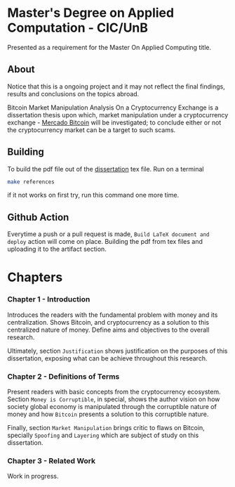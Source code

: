 # Master's Degree on Applied Computation - CIC/UnB

Presented as a requirement for the Master On Applied Computing title.

## About

Notice that this is a ongoing project and it may not reflect the final findings, results and conclusions on the topics abroad.

Bitcoin Market Manipulation Analysis On a Cryptocurrency Exchange is a dissertation thesis upon which, market manipulation under a cryptocurrency exchange - [Mercado Bitcoin](https://www.mercadobitcoin.com.br/?lang=en) will be investigated; to conclude either or not the cryptocurrency market can be a target to such scams.

## Building

To build the pdf file out of the [dissertation](dissertation_main.tex) tex file. Run on a terminal 

```bash
make references
```

if it not works on first try, run this command one more time.

## Github Action

Everytime a push or a pull request is made, `Build LaTeX document and deploy` action will come on place. Building the pdf from tex files and uploading it to the artifact section.


# Chapters

### Chapter 1 - Introduction
Introduces the readers with the fundamental problem with money and its centralization. Shows Bitcoin, and cryptocurrency as a solution to this centralized nature of money. Define aims and objectives to the overall research.

Ultimately, section `Justification` shows justification on the purposes of this dissertation, exposing what can be achieve throughout this research.

### Chapter 2 - Definitions of Terms
Present readers with basic concepts from the cryptocurrency ecosystem. Section `Money is Corruptible`, in special, shows the author vision on how society global economy is manipulated through the corruptible nature of money and how `Bitcoin` presents a solution to this corruptible nature.

Finally, section `Market Manipulation` brings critic to flaws on Bitcoin, specially `Spoofing` and `Layering` which are subject of study on this dissertation.

### Chapter 3 - Related Work
Work in progress.